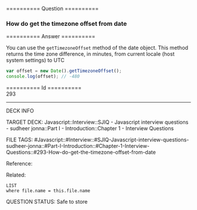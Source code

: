 ========== Question ==========  

### How do get the timezone offset from date  

========== Answer ==========  

You can use the `getTimezoneOffset` method of the date object. This method
returns the time zone difference, in minutes, from current locale (host system
settings) to UTC

```javascript
var offset = new Date().getTimezoneOffset();
console.log(offset); // -480
```

========== Id ==========  
293

---

DECK INFO

TARGET DECK: Javascript::Interview::SJIQ - Javascript interview questions - sudheer jonna::Part I - Introduction::Chapter 1 - Interview Questions

FILE TAGS: #Javascript::#Interview::#SJIQ-Javascript-interview-questions-sudheer-jonna::#Part-I-Introduction::#Chapter-1-Interview-Questions::#293-How-do-get-the-timezone-offset-from-date

Reference:

Related:

```dataview
LIST
where file.name = this.file.name
```

QUESTION STATUS: Safe to store
